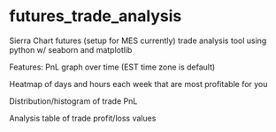 # futures_trade_analysis
Sierra Chart futures (setup for MES currently) trade analysis tool using python w/ seaborn and matplotlib

Features:
PnL graph over time (EST time zone is default)

Heatmap of days and hours each week that are most profitable for you

Distribution/histogram of trade PnL

Analysis table of trade profit/loss values

